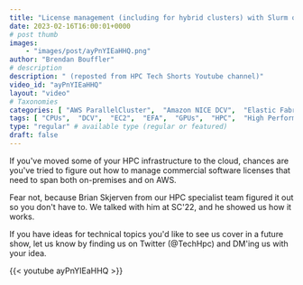 ```yaml
---
title: "License management (including for hybrid clusters) with Slurm on AWS ParallelCluster"
date: 2023-02-16T16:00:01+0000
# post thumb
images:
    - "images/post/ayPnYIEaHHQ.png"
author: "Brendan Bouffler"
# description
description: " (reposted from HPC Tech Shorts Youtube channel)"
video_id: "ayPnYIEaHHQ"
layout: "video"
# Taxonomies
categories: [ "AWS ParallelCluster",  "Amazon NICE DCV",  "Elastic Fabric Adapter",  "Life Sciences", ]
tags: [ "CPUs",  "DCV",  "EC2",  "EFA",  "GPUs",  "HPC",  "High Performance Computing",  "Lustre",  "MPI",  "ParallelCluster",  "Schedulers",  "Storage",  "autoscaling",  "bioinformatics",  "cloud computing",  "elastic",  "elastic fabric adapter",  "hybrid HPC",  "infiniband",  "licenses",  "scientific computing",  "slurm",  "technical computing",  "tightly-coupled",  "virtualization",  "vizualization",  "techshorts", ]
type: "regular" # available type (regular or featured)
draft: false
---
```


If you've moved some of your HPC infrastructure to the cloud, chances are you've tried to figure out how to manage commercial software licenses that need to span both on-premises and on AWS.

Fear not, because Brian Skjerven from our HPC specialist team figured it out so you don't have to. We talked with him at SC'22, and he showed us how it works.

If you have ideas for technical topics you'd like to see us cover in a future show, let us know by finding us on Twitter (@TechHpc) and DM'ing us with your idea.

{{< youtube ayPnYIEaHHQ >}}